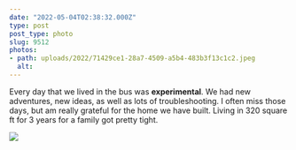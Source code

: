 ```yaml
---
date: "2022-05-04T02:38:32.000Z"
type: post 
post_type: photo
slug: 9512
photos: 
- path: uploads/2022/71429ce1-28a7-4509-a5b4-483b3f13c1c2.jpeg
  alt: 
---
```

Every day that we lived in the bus was **experimental**. We had new adventures, new ideas, as well as lots of troubleshooting. I often miss those days, but am really grateful for the home we have built. Living in 320 square ft for 3 years for a family got pretty tight.


![](/uploads/2022/71429ce1-28a7-4509-a5b4-483b3f13c1c2.jpeg)
